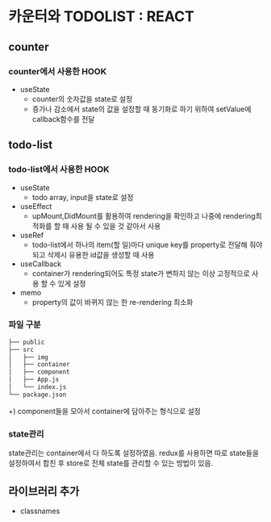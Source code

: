 # 카운터와 TODOLIST : REACT

## counter

### counter에서 사용한 HOOK

- useState
  - counter의 숫자값을 state로 설정
  - 증가나 감소에서 state의 값을 설정할 때 동기화로 하기 위하여 setValue에 callback함수를 전달

## todo-list

### todo-list에서 사용한 HOOK

- useState
  - todo array, input을 state로 설정
- useEffect
  - upMount,DidMount를 활용하여 rendering을 확인하고 나중에 rendering최적화를 할 때 사용 될 수 있을 것 같아서 사용
- useRef
  - todo-list에서 하나의 item(할 일)마다 unique key를 property로 전달해 줘야되고 삭제시 유용한 id값을 생성할 때 사용
- useCallback
  - container가 rendering되어도 특정 state가 변하지 않는 이상 고정적으로 사용 할 수 있게 설정
- memo
  - property의 값이 바뀌지 않는 한 re-rendering 최소화

### 파일 구분

```bash
├── public
├── src
│   ├── img
│   ├── container
│   ├── component
│   ├── App.js
│   └── index.js
└── package.json
```

+) component들을 모아서 container에 담아주는 형식으로 설정

### state관리

state관리는 container에서 다 하도록 설정하였음.
redux를 사용하면 따로 state들을 설정하여서 합친 후 store로 전체 state를 관리할 수 있는 방법이 있음.

## 라이브러리 추가

- classnames
